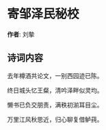 # 寄邹泽民秘校

**作者**: 刘摰

## 诗词内容

去年樽酒共论文，一别西园迹已陈。

终日城头忆王粲，清吟泽畔似灵均。

懒书已负交朋责，满秩初湔耳目尘。

万里江风秋思近，归心聊复借鲈莼。

